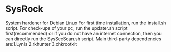 # SysRock
System hardener for Debian Linux 
For first time installation, run the install.sh script. For check-ups of your pc, run the updater.sh script first(recommended) or if you do not have an internet connection, then you can directly run the SysSecScan.sh script. Main third-party dependencies are:1.Lynis 2.rkhunter 3.chkrootkit 
